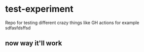 # test-experiment
Repo for testing different crazy things like GH actions for example
 sdfasfdsffsd
## now way it'll work

